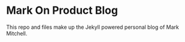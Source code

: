 # Mark On Product Blog

This repo and files make up the Jekyll powered personal blog of Mark Mitchell.